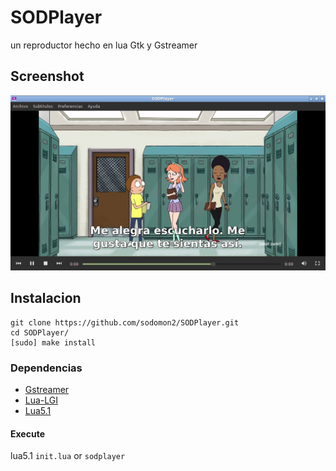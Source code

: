 # SODPlayer

un reproductor hecho en lua Gtk y Gstreamer

## Screenshot

![screenshot](vistas/images/screenshot3.png) 

## Instalacion

```
git clone https://github.com/sodomon2/SODPlayer.git
cd SODPlayer/
[sudo] make install
```

### Dependencias 

- [Gstreamer](https://gstreamer.freedesktop.org/download/)
- [Lua-LGI](https://github.com/pavouk/lgi)
- [Lua5.1](https://www.lua.org/download.html)

#### Execute

lua5.1 `init.lua` or `sodplayer`
